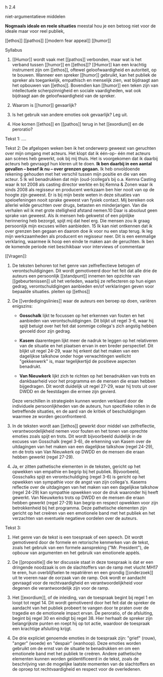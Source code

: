 h 2.4

niet-argumentatieve middelen

**Nogmaals ideale en reele situaties**
meestal hou je een betoog niet voor de ideale maar voor reel publiek,  

[[ethos]]
[[pathos]]
[[modern fear appeal]]
[[humor]]


Syllabus

1. [[Humor]] wordt vaak met [[pathos]] verbonden, maar wat is het verband tussen [[humor]] en [[ethos]]? 
[[Humor]] kan een krachtig instrument zijn om [[ethos]], oftewel geloofwaardigheid en autoriteit, op te bouwen. Wanneer een spreker [[humor]] gebruikt, kan het publiek de spreker als toegankelijk, empathisch en menselijk zien, wat bijdraagt aan het opbouwen van [[ethos]]. Bovendien kan [[humor]] een teken zijn van intellectuele scherpzinnigheid en sociale vaardigheden, wat ook bijdraagt aan de geloofwaardigheid van de spreker.
2. Waarom is [[humor]] gevaarlijk? 

3. Is het gebruik van andere emoties ook gevaarlijk? Leg uit. 
4. Hoe komen [[ethos]] en [[pathos]] terug in het [[exordium]] en de peroratio?



Tekst 1:
....


Tekst 2:
De afgelopen weken ben ik het onderwerp geweest van geruchten over mijn omgang met acteurs. Het klopt dat ik één-op- één met acteurs aan scènes heb gewerkt, ook bij mij thuis. Het is voorgekomen dat ik daarbij acteurs heb gevraagd hun kleren uit te doen. **Ik ben daarbij in een aantal gevallen – besef ik nu – over grenzen gegaan.** Ik heb onvoldoende rekening gehouden met het verschil tussen mijn positie en die van een acteur. 5 Ik wil benadrukken dat mijn (oud-)collega’s bij o.a. Kemna Casting waar ik tot 2008 als casting director werkte en bij Kemna & Zonen waar ik sinds 2008 als regisseur en producent werkzaam ben hier nooit van op de hoogte zijn geweest. Er is bij mijn beste weten in deze situaties van speloefeningen nooit sprake geweest van fysiek contact. Mij bereiken ook allerlei wilde geruchten over drugs, betasten en minderjarigen. Van die verhalen wil ik met grote stelligheid afstand nemen.10 Daar is absoluut geen sprake van geweest. Als ik mensen heb gekwetst of een pijnlijke herinnering heb bezorgd, spijt mij dat heel erg. Die mensen zou ik graag persoonlijk mijn excuses willen aanbieden. 15 Ik kan niet ontkennen dat ik over grenzen ben gegaan en daarom doe ik voor nu een stap terug. Ik leg mijn werkzaamheden als producent en regisseur neer. Dit is een eenmalige verklaring, waarmee ik hoop een einde te maken aan de geruchten. Ik ben de komende periode niet beschikbaar voor interviews of commentaar


[[Vragen]]:
1. De teksten behoren tot het genre van zelfreflectieve betogen of verontschuldigingen. Dit wordt gemotiveerd door het feit dat alle drie de auteurs een persoonlijk [[standpunt]] innemen ten opzichte van [[gebeurtenissen]] uit het verleden, waarbij ze reflecteren op hun eigen gedrag, verontschuldigingen aanbieden en/of verklaringen geven voor bepaalde situaties. pleiten op [[ethos]]
    
2. De [[verdedigingslinies]] waar de auteurs een beroep op doen, variëren enigszins:
    
    - **Gosschalk** lijkt te focussen op het erkennen van fouten en het aanbieden van verontschuldigingen. Dit blijkt uit regel 3-6, waar hij spijt betuigt over het feit dat sommige collega's zich angstig hebben gevoeld door zijn gedrag.
        
    - **Kasem** daarentegen lijkt meer de nadruk te leggen op het relativeren van de situatie en het plaatsen ervan in een breder perspectief. Dit blijkt uit regel 24-29, waar hij erkent dat het maken van een dagelijkse talkshow onder hoge verwachtingen wellicht "gekkenwerk" is, maar tegelijkertijd de positieve aspecten benadrukt.
        
    - **Van Nieuwkerk** lijkt zich te richten op het benadrukken van trots en dankbaarheid voor het programma en de mensen die eraan hebben bijgedragen. Dit wordt duidelijk uit regel 27-29, waar hij trots uit over DWDD en de feestdagen die ermee zijn gevierd.
        
    
    Deze verschillen in strategieën kunnen worden verklaard door de individuele persoonlijkheden van de auteurs, hun specifieke rollen in de betreffende situaties, en de aard van de kritiek of beschuldigingen waarmee ze worden geconfronteerd.
    
3. In de teksten wordt aan [[ethos]] gewerkt door middel van zelfreflectie, verantwoordelijkheid nemen voor fouten en het tonen van oprechte emoties zoals spijt en trots. Dit wordt bijvoorbeeld duidelijk in de excuses van Gosschalk (regel 3-6), de erkenning van Kasem over de uitdagingen van het maken van een dagelijkse talkshow (regel 24-29), en de trots van Van Nieuwkerk op DWDD en de mensen die eraan hebben gewerkt (regel 27-29).
    
4. Ja, er zitten pathetische elementen in de teksten, gericht op het opwekken van empathie en begrip bij het publiek. Bijvoorbeeld, Gosschalks spijt en verontschuldiging (regel 3-6) is gericht op het opwekken van sympathie voor de angst van zijn collega's. Kasems reflectie over de uitdagingen van het maken van een dagelijkse talkshow (regel 24-29) kan sympathie opwekken voor de druk waaronder hij heeft gewerkt. Van Nieuwkerks trots op DWDD en de mensen die eraan hebben gewerkt (regel 27-29) kan begrip en respect opwekken voor zijn betrokkenheid bij het programma. Deze pathetische elementen zijn gericht op het creëren van een emotionele band met het publiek en het verzachten van eventuele negatieve oordelen over de auteurs.

Tekst 3:
1. Het genre van de tekst is een toespraak of een speech. Dit wordt gemotiveerd door de formele en retorische kenmerken van de tekst, zoals het gebruik van een formele aanspreking ("Mr. President"), de opbouw van argumenten en het gebruik van emotionele appèls.
    
2. De [[propositie]] die ter discussie staat in deze toespraak is dat er een dringende noodzaak is om de slachtoffers van de ramp met vlucht MH17 te eren, hun overblijfselen te repatriëren en een grondig [[onderzoek]] uit te voeren naar de oorzaak van de ramp. Ook wordt er aandacht gevraagd voor de rechtvaardigheid en verantwoordelijkheid voor degenen die verantwoordelijk zijn voor de ramp.
    
3. Het [[exordium]], of de inleiding, van de toespraak begint bij regel 1 en loopt tot regel 14. Dit wordt gemotiveerd door het feit dat de spreker de aandacht van het publiek probeert te vangen door te praten over de tragedie en de emotionele impact ervan. De peroratio, of de afsluiting, begint bij regel 30 en eindigt bij regel 38. Hier herhaalt de spreker zijn belangrijkste punten en roept hij op tot actie, waardoor de toespraak een krachtige afsluiting krijgt.
    
4. De drie expliciet genoemde emoties in de toespraak zijn: "grief" (rouw), "anger" (woede) en "despair" (wanhoop). Deze emoties worden gebruikt om de ernst van de situatie te benadrukken en om een emotionele band met het publiek te creëren. Andere pathetische elementen kunnen worden geïdentificeerd in de tekst, zoals de beschrijving van de mogelijke laatste momenten van de slachtoffers en de oproep tot rechtvaardigheid en respect voor de overledenen.
